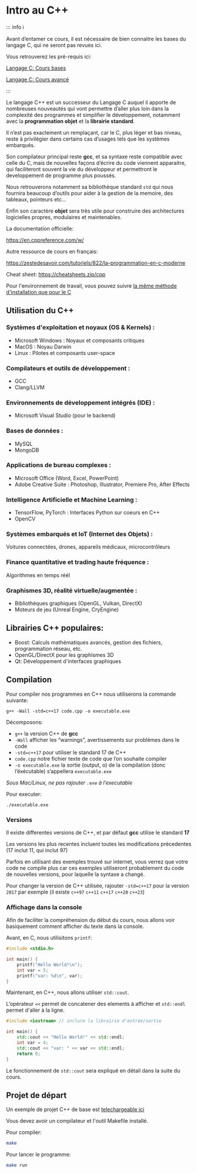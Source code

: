 # Intro au C++

::: info ℹ️

Avant d’entamer ce cours, il est nécessaire de bien connaitre les bases du langage C, qui ne seront pas revues ici.

Vous retrouverez les pré-requis ici:

[Langage C: Cours bases](../c-bases/langage-c.md)

[Langage C: Cours avancé](../c-avance/langage-c-avance.md)

:::

Le langage C++ est un successeur du Langage C auquel il apporte de nombreuses nouveautés qui vont permettre d’aller plus loin dans la complexité des programmes et simplifier le développement, notamment avec la **programmation objet** et la **librairie standard**.

Il n’est pas exactement un remplaçant, car le C, plus léger et bas niveau, reste à privilégier dans certains cas d’usages tels que les systèmes embarqués.

Son compilateur principal reste **gcc**, et sa syntaxe reste compatible avec celle du C, mais de nouvelles façons d’écrire du code viennent apparaitre, qui faciliteront souvent la vie du développeur et permettront le developpement de programme plus poussés.

Nous retrouverons notamment sa bibliothèque standard `std` qui nous fournira beaucoup d’outils pour aider à la gestion de la memoire, des tableaux, pointeurs etc…

Enfin son caractère **objet** sera très utile pour construire des architectures logicielles propres, modulaires et maintenables.

La documentation officielle:

https://en.cppreference.com/w/

Autre ressource de cours en français:

https://zestedesavoir.com/tutoriels/822/la-programmation-en-c-moderne

Cheat sheet:
https://cheatsheets.zip/cpp

Pour l'environnement de travail, vous pouvez suivre [la même méthode d'installation que pour le C](/cours/c-cpp/c-bases/langage-c#coder-localement)

## Utilisation du C++

### Systèmes d'exploitation et noyaux (OS & Kernels) :

- Microsoft Windows : Noyaux et composants critiques
- MacOS : Noyau Darwin
- Linux : Pilotes et composants user-space

### Compilateurs et outils de développement :

- GCC
- Clang/LLVM

### Environnements de développement intégrés (IDE) :

- Microsoft Visual Studio (pour le backend)

### Bases de données :

- MySQL
- MongoDB

### Applications de bureau complexes :

- Microsoft Office (Word, Excel, PowerPoint)
- Adobe Creative Suite : Photoshop, Illustrator, Premiere Pro, After Effects

### Intelligence Artificielle et Machine Learning :

- TensorFlow, PyTorch : Interfaces Python sur coeurs en C++
- OpenCV

### Systèmes embarqués et IoT (Internet des Objets) :

Voitures connectées, drones, appareils médicaux, microcontrôleurs

### Finance quantitative et trading haute fréquence :

Algorithmes en temps réél

### Graphismes 3D, réalité virtuelle/augmentée :

- Bibliothèques graphiques (OpenGL, Vulkan, DirectX)
- Moteurs de jeu (Unreal Engine, CryEngine)

## Librairies C++ populaires:

- Boost: Calculs mathématiques avancés, gestion des fichiers, programmation réseau, etc.
- OpenGL/DirectX pour les graphismes 3D
- Qt: Développement d'interfaces graphiques

## Compilation

Pour compiler nos programmes en C++ nous utiliserons la commande suivante:

`g++ -Wall -std=c++17 code.cpp -o executable.exe`

Décomposons:

- `g++` la version C++ de **gcc**
- `-Wall` afficher les “warnings”, avertissements sur problèmes dans le code
- `-std=c++17` pour utiliser le standard 17 de C++
- `code.cpp` notre fichier texte de code que l’on souhaite compiler
- `-o executable.exe` la sortie (output, o) de la compilation (donc l’éxécutable) s’appellera `executable.exe`

_Sous Mac/Linux, ne pas rajouter `.exe` à l’executable_

Pour executer:

`./executable.exe`

### Versions

Il existe differentes versions de C++, et par défaut **gcc** utilise le standard **17**

Les versions les plus recentes incluent toutes les modifications précedentes (17 inclut 11, qui inclut 97)

Parfois en utilisant des exemples trouvé sur internet, vous verrez que votre code ne compile plus car ces exemples utiliseront probablement du code de nouvelles versions, pour laquelle la syntaxe a changé.

Pour changer la version de C++ utilisée, rajouter `-std=c++17` pour la version `2017` par exemple (il existe `c++97` `c++11` `c++17` `c++20` `c++23`)

### Affichage dans la console

Afin de faciliter la compréhension du début du cours, nous allons voir basiquement comment afficher du texte dans la console.

Avant, en C, nous utilisitons `printf`:

```c
#include <stdio.h>

int main() {
    printf("Hello World!\n");
    int var = 5;
    printf("var: %d\n", var);
}
```

Maintenant, en C++, nous allons utiliser `std::cout`.

L’opérateur `<<` permet de concatener des elements à afficher et `std::endl` permet d'aller à la ligne.

```cpp
#include <iostream> // inclure la librairie d'entrée/sortie

int main() {
    std::cout << "Hello World!" << std::endl;
    int var = 4;
    std::cout << "var: " << var << std::endl;
    return 0;
}
```

Le fonctionnement de `std::cout` sera expliqué en détail dans la suite du cours.

## Projet de départ

Un exemple de projet C++ de base est [telechargeable ici](./assets/cpp_base_project.zip)

Vous devez avoir un compilateur et l'outil Makefile installé.

Pour compiler:

```bash
make
```

Pour lancer le programme:

```bash
make run
```
